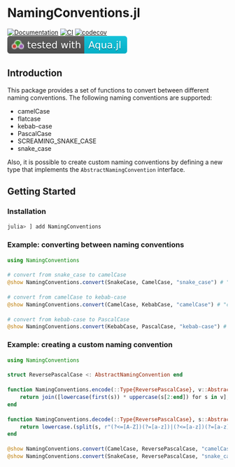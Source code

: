 # NamingConventions.jl

[![Documentation](https://img.shields.io/badge/docs-stable-blue.svg)](https://raphasampaio.github.io/NamingConventions.jl/stable)
[![CI](https://github.com/raphasampaio/NamingConventions.jl/actions/workflows/CI.yml/badge.svg)](https://github.com/raphasampaio/NamingConventions.jl/actions/workflows/CI.yml)
[![codecov](https://codecov.io/gh/raphasampaio/NamingConventions.jl/graph/badge.svg?token=7tA9ajgsLf)](https://codecov.io/gh/raphasampaio/NamingConventions.jl)
[![Aqua](https://raw.githubusercontent.com/JuliaTesting/Aqua.jl/master/badge.svg)](https://github.com/JuliaTesting/Aqua.jl)

## Introduction

This package provides a set of functions to convert between different naming conventions. The following naming conventions are supported:

- camelCase
- flatcase
- kebab-case
- PascalCase
- SCREAMING_SNAKE_CASE
- snake_case

Also, it is possible to create custom naming conventions by defining a new type that implements the `AbstractNamingConvention` interface.

## Getting Started

### Installation

```julia
julia> ] add NamingConventions
```

### Example: converting between naming conventions

```julia
using NamingConventions

# convert from snake_case to camelCase
@show NamingConventions.convert(SnakeCase, CamelCase, "snake_case") # "snakeCase"

# convert from camelCase to kebab-case
@show NamingConventions.convert(CamelCase, KebabCase, "camelCase") # "camel-case"

# convert from kebab-case to PascalCase
@show NamingConventions.convert(KebabCase, PascalCase, "kebab-case") # "KebabCase"
```

### Example: creating a custom naming convention

```julia
using NamingConventions

struct ReversePascalCase <: AbstractNamingConvention end

function NamingConventions.encode(::Type{ReversePascalCase}, v::AbstractVector{<:AbstractString})::String
    return join([lowercase(first(s)) * uppercase(s[2:end]) for s in v], "")
end

function NamingConventions.decode(::Type{ReversePascalCase}, s::AbstractString)::Vector{String}
    return lowercase.(split(s, r"(?<=[A-Z])(?=[a-z])|(?<=[a-z])(?=[a-z][A-Z])"))
end

@show NamingConventions.convert(CamelCase, ReversePascalCase, "camelCase") # "cAMELcASE"
@show NamingConventions.convert(SnakeCase, ReversePascalCase, "snake_case") # "sNAKEcASE"
```